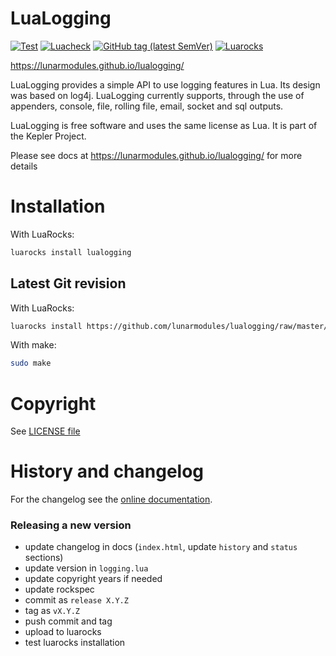 LuaLogging
==========

[![Test](https://img.shields.io/github/workflow/status/lunarmodules/lualogging/Test?label=Test&label=Lua)](https://github.com/lunarmodules/lualogging/actions?workflow=Test)
[![Luacheck](https://img.shields.io/github/workflow/status/lunarmodules/lualogging/Luacheck?label=Luacheck&logo=Lua)](https://github.com/lunarmodules/lualogging/actions?workflow=Luacheck)
[![GitHub tag (latest SemVer)](https://img.shields.io/github/v/tag/lunarmodules/lualogging?label=Tag&logo=GitHub)](https://github.com/lunarmodules/lualogging/releases)
[![Luarocks](https://img.shields.io/luarocks/v/lunarmodules/lualogging?label=Luarocks&logo=Lua)](https://luarocks.org/modules/tieske/lualogging)

https://lunarmodules.github.io/lualogging/

LuaLogging provides a simple API to use logging features in Lua.
Its design was based on log4j. LuaLogging currently supports,
through the use of appenders, console, file, rolling file, email, socket and sql outputs.

LuaLogging is free software and uses the same license as Lua. It is part of the Kepler Project.

Please see docs at https://lunarmodules.github.io/lualogging/ for more details

Installation
============

With LuaRocks:

```sh
luarocks install lualogging
```

Latest Git revision
-------------------

With LuaRocks:

```sh
luarocks install https://github.com/lunarmodules/lualogging/raw/master/lualogging-dev-1.rockspec
```

With make:

```sh
sudo make
```

Copyright
=========

See [LICENSE file](https://github.com/lunarmodules/lualogging/blob/master/COPYRIGHT)

History and changelog
=====================

For the changelog see the [online documentation](https://lunarmodules.github.io/lualogging/index.html#history).

### Releasing a new version

 - update changelog in docs (`index.html`, update `history` and `status` sections)
 - update version in `logging.lua`
 - update copyright years if needed
 - update rockspec
 - commit as `release X.Y.Z`
 - tag as `vX.Y.Z`
 - push commit and tag
 - upload to luarocks
 - test luarocks installation
